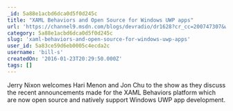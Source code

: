 ```yaml
---
_id: 5a88e1acbd6dca0d5f0d245c
title: "XAML Behaviors and Open Source for Windows UWP apps"
url: 'https://channel9.msdn.com/blogs/devradio/dr1628?cr_cc=200747307&wt.mc_id=usdx_evan_newsletter_msdn'
category: 5a88e1acbd6dca0d5f0d245c
slug: 'xaml-behaviors-and-open-source-for-windows-uwp-apps'
user_id: 5a83ce59d6eb0005c4ecda2c
username: 'bill-s'
createdOn: '2016-01-23T20:29:50.000Z'
tags: []
---
```


Jerry Nixon welcomes Hari Menon and Jon Chu to the show as they discuss the recent announcements made for the XAML Behaviors platform which are now open source and natively support Windows UWP app development. 
